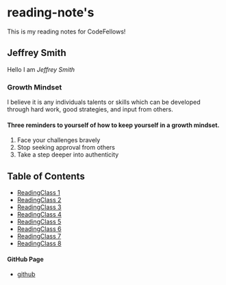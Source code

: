 # reading-note's

This is my reading notes for CodeFellows!

## Jeffrey Smith

Hello I am *Jeffrey Smith*

### Growth Mindset

I believe it is any individuals talents or skills which can be developed through hard work, good strategies, and input from others.

#### Three reminders to yourself of how to keep yourself in a growth mindset.

1. Face your challenges bravely
2. Stop seeking approval from others
3. Take a step deeper into authenticity

## Table of Contents

- [ReadingClass 1](README.md)
- [ReadingClass 2](markdown.md)
- [ReadingClass 3](coderscomputer.md)
- [ReadingClass 4](structurewithhtml.md)
- [ReadingClass 5](designwithcss.md)
- [ReadingClass 6](dynamicjavascript.md)
- [ReadingClass 7](programmingwithjavascript.md)
- [ReadingClass 8](operatorsandloops.md)

#### GitHub Page

- [github](https://github.com/Jeffrey-S-Smith)
